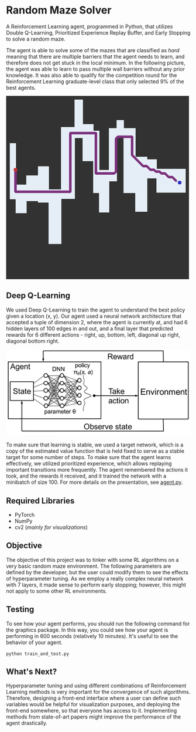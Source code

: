 # Random Maze Solver
A Reinforcement Learning agent, programmed in Python, that utilizes Double Q-Learning, 
Prioritized Experience Replay Buffer, and Early Stopping to solve a random maze. 

The agent is able to solve some of the mazes that are classified as *hard* meaning that there are multiple barriers that the agent needs to learn, and therefore does not get stuck in the local minimum. In the following picture, the agent was able to
learn to pass multiple wall barriers without any prior knowledge. It was also able to qualify for the competition round for the Reinforcement Learning graduate-level class that only selected 9% of the best agents.

![Agent Performance](https://github.com/robaltan/Random_Maze_Solver/blob/main/images/solved_maze.png)

## Deep Q-Learning

We used Deep Q-Learning to train the agent to understand the best policy given a location (x, y). Our agent used a neural network architecture that accepted a tuple of dimension 2, where the agent is currently at, and 
had 6 hidden layers of 100 edges in and out, and a final layer that predicted rewards for 6 different actions - right, up, bottom, left, diagonal up right, diagonal bottom right. 

![Deep Q-Learning](https://github.com/robaltan/Random_Maze_Solver/blob/main/images/deep_q_learning.png)

To make sure that learning is stable, we used a target network, which is a copy of the estimated value function that is held fixed to serve as a stable target for some number of steps. To make sure that the agent learns effectively, we utilized prioritized experience, which allows replaying important transitions more frequently. The agent remembered the actions it took, and the rewards it received, and it trained the network with a minibatch of size 100. For more details on the presentation, see [agent.py](https://github.com/robaltan/Random_Maze_Solver/blob/main/agent.py).


## Required Libraries
* PyTorch
* NumPy
* cv2 (*mainly for visualizations*)

## Objective

The objective of this project was to tinker with some RL algorithms on a very basic random maze environment. The following 
parameters are defined by the developer, but the user could modify them to see the effects of hyperparameter tuning. As 
we employ a really complex neural network with 7 layers, it made sense to perform early stopping; however, this might not
apply to some other RL environments. 

## Testing

To see how your agent performs, you should run the following command for the graphics package. In this way, you could see how your agent is performing in 600 seconds (relatively 10 minutes). It's useful to see the behavior of your agent.

```shell
python train_and_test.py
```

## What's Next?

Hyperparameter tuning and using different combinations of Reinforcement Learning methods is very important for the convergence of such algorithms. Therefore, designing a front-end interface where a user can define such variables would be helpful for visualization purposes, and deploying the front-end somewhere, so that everyone has access to it. Implementing methods from state-of-art papers might improve the performance of the agent drastically. 
